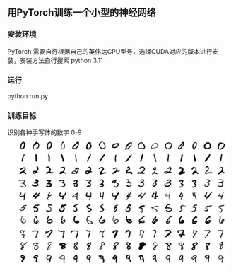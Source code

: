 ## 用PyTorch训练一个小型的神经网络

### 安装环境
PyTorch 需要自行根据自己的英伟达GPU型号，选择CUDA对应的版本进行安装，安装方法自行搜索
python 3.11

### 运行
python run.py

### 训练目标
识别各种手写体的数字 0-9
<img src='img/test.jpg'></img>
